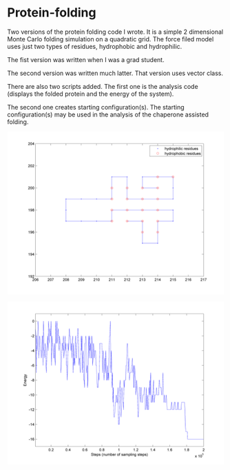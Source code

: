 # Protein-folding

Two versions of the protein folding code I wrote. It is a simple 2 dimensional Monte Carlo folding simulation on a quadratic grid. The force filed model uses just two types of residues, hydrophobic and hydrophilic.

The fist version was written when I was a grad student. 

The second version was written much latter. That version uses vector class. 

There are also two scripts added. The first one is the analysis code (displays the folded protein and the energy of the system). 

The second one creates starting configuration(s). The starting configuration(s) may be used in the analysis of the chaperone assisted folding.

![alt tag](https://github.com/ognjenperisic/Protein-folding/blob/figures/chain.png)

![alt tag](https://github.com/ognjenperisic/Protein-folding/blob/figures/energy.png)
